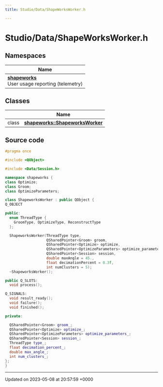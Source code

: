 ```yaml
---
title: Studio/Data/ShapeWorksWorker.h

---
```


# Studio/Data/ShapeWorksWorker.h



## Namespaces

| Name           |
| -------------- |
| **[shapeworks](../Namespaces/namespaceshapeworks.md)** <br>User usage reporting (telemetry)  |

## Classes

|                | Name           |
| -------------- | -------------- |
| class | **[shapeworks::ShapeworksWorker](../Classes/classshapeworks_1_1ShapeworksWorker.md)**  |




## Source code

```cpp
#pragma once

#include <QObject>

#include <Data/Session.h>

namespace shapeworks {
class Optimize;
class Groom;
class OptimizeParameters;

class ShapeworksWorker : public QObject {
Q_OBJECT

public:
  enum ThreadType {
    GroomType, OptimizeType, ReconstructType
  };

  ShapeworksWorker(ThreadType type,
                   QSharedPointer<Groom> groom,
                   QSharedPointer<Optimize> optimize,
                   QSharedPointer<OptimizeParameters> optimize_parameters,
                   QSharedPointer<Session> session,
                   double maxAngle = 45.,
                   float decimationPercent = 0.3f,
                   int numClusters = 5);
  ~ShapeworksWorker();

public Q_SLOTS:
  void process();

Q_SIGNALS:
  void result_ready();
  void failure();
  void finished();

private:

  QSharedPointer<Groom> groom_;
  QSharedPointer<Optimize> optimize_;
  QSharedPointer<OptimizeParameters> optimize_parameters_;
  QSharedPointer<Session> session_;
  ThreadType type_;
  float decimation_percent_;
  double max_angle_;
  int num_clusters_;
};
}
```


-------------------------------

Updated on 2023-05-08 at 20:57:59 +0000
